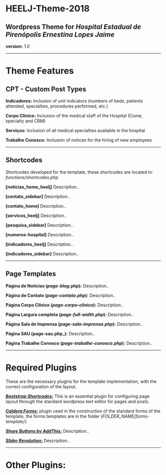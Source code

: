 # HEELJ-Theme-2018

## Wordpress Theme for _Hospital Estadual de Pirenópolis Ernestina Lopes Jaime_

**version:** 1.0

------

# Theme Features

## CPT - Custom Post Types

**Indicadores:** Inclusion of unit indicators (numbers of beds, patients attended, specialties, procedures performed, etc.)

**Corpo Clínico:** Inclusion of the medical staff of the Hospital (Come, specialty and CRM)

**Serviços:** Inclusion of all medical specialties available in the hospital

**Trabalhe Conosco:** Inclusion of notices for the hiring of new employees

---

## Shortcodes

Shortcodes developed for the template, these shortcodes are located in: _functions/shortcodes.php_

**[noticias_home_heelj]** Description..

**[contato_sidebar]** Description..

**[contato_home]** Description..

**[servicos_heelj]** Description..

**[pesquisa_sidebar]** Description..

**[numeros-hospital]** Description..

**[indicadores_heelj]** Description..

**[indicadores_sidebar]** Description..

---

## Page Templates

**Página de Notícias (_page-blog.php_):** Description..

**Página de Contato (_page-contato.php_):** Description..

**Página Corpo Clínico (_page-corpo-clinico_):** Description..

**Página Largura completa (_page-full-width.php_):** Description..

**Página Sala de Imprensa (_page-sala-imprensa.php_):** Description..

**Página SAU (page-sau.php_):** Description..

**Página Trabalhe Conosco (_page-trabalhe-conosco.php_):** Description..

---

# Required Plugins

These are the necessary plugins for the template implementation, with the correct configuration of the layout.

 _[**Bootstrap Shortcodes:**](https://br.wordpress.org/plugins/bootstrap-shortcodes/)_ This is an essential plugin for configuring page layout through the standard wordpress text editor for pages and posts.

_[**Caldera Forms:**](https://br.wordpress.org/plugins/caldera-forms/)_ plugin used in the construction of the standard forms of the template, the forms templates are in the folder (_FOLDER_NAME/forms-template/_)

_[**Share Buttons by AddThis:**](https://#=link.com)_ Description..

_[**Slider Revolution:**](https://revolution.themepunch.com)_ Description..

---

# Other Plugins:
